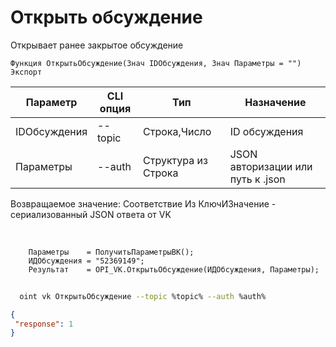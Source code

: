 ﻿---
sidebar_position: 3
---

# Открыть обсуждение
 Открывает ранее закрытое обсуждение



`Функция ОткрытьОбсуждение(Знач IDОбсуждения, Знач Параметры = "") Экспорт`

  | Параметр | CLI опция | Тип | Назначение |
  |-|-|-|-|
  | IDОбсуждения | --topic | Строка,Число | ID обсуждения |
  | Параметры | --auth | Структура из Строка | JSON авторизации или путь к .json |

  
  Возвращаемое значение:   Соответствие Из КлючИЗначение - сериализованный JSON ответа от VK

<br/>




```bsl title="Пример кода"
    Параметры    = ПолучитьПараметрыВК();
    ИДОбсуждения = "52369149";
    Результат    = OPI_VK.ОткрытьОбсуждение(ИДОбсуждения, Параметры);
```



```sh title="Пример команды CLI"
    
  oint vk ОткрытьОбсуждение --topic %topic% --auth %auth%

```

```json title="Результат"
{
 "response": 1
}
```
